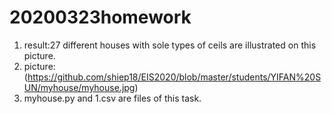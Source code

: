 
# 20200323homework
1. result:27 different houses with sole types of ceils are illustrated on this picture.
2. picture:(https://github.com/shiep18/EIS2020/blob/master/students/YIFAN%20SUN/myhouse/myhouse.jpg)
3. myhouse.py and 1.csv are files of this task.
